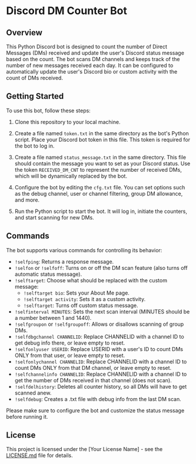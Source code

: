 # Discord DM Counter Bot

## Overview

This Python Discord bot is designed to count the number of Direct Messages (DMs) received and update the user's Discord status message based on the count. The bot scans DM channels and keeps track of the number of new messages received each day. It can be configured to automatically update the user's Discord bio or custom activity with the count of DMs received.

## Getting Started

To use this bot, follow these steps:

1. Clone this repository to your local machine.

2. Create a file named `token.txt` in the same directory as the bot's Python script. Place your Discord bot token in this file. This token is required for the bot to log in.

3. Create a file named `status_message.txt` in the same directory. This file should contain the message you want to set as your Discord status. Use the token `RECEIVED_DM_CNT` to represent the number of received DMs, which will be dynamically replaced by the bot.

4. Configure the bot by editing the `cfg.txt` file. You can set options such as the debug channel, user or channel filtering, group DM allowance, and more.

5. Run the Python script to start the bot. It will log in, initiate the counters, and start scanning for new DMs.

## Commands

The bot supports various commands for controlling its behavior:

- `!selfping`: Returns a response message.
- `!selfon` or `!selfoff`: Turns on or off the DM scan feature (also turns off automatic status message).
- `!selftarget`: Choose what should be replaced with the custom message:
  - `!selftarget bio`: Sets your About Me page.
  - `!selftarget activity`: Sets it as a custom activity.
  - `!selftarget`: Turns off custom status message.
- `!selfinterval MINUTES`: Sets the next scan interval (MINUTES should be a number between 1 and 1440).
- `!selfgroupon` or `!selfgroupoff`: Allows or disallows scanning of group DMs.
- `!selfdbgchannel CHANNELID`: Replace CHANNELID with a channel ID to get debug info there, or leave empty to reset.
- `!selfonlyuser USERID`: Replace USERID with a user's ID to count DMs ONLY from that user, or leave empty to reset.
- `!selfonlychannel CHANNELID`: Replace CHANNELID with a channel ID to count DMs ONLY from that DM channel, or leave empty to reset.
- `!selfchannelinfo CHANNELID`: Replace CHANNELID with a channel ID to get the number of DMs received in that channel (does not scan).
- `!selfdelhistory`: Deletes all counter history, so all DMs will have to get scanned anew.
- `!selfdebug`: Creates a .txt file with debug info from the last DM scan.

Please make sure to configure the bot and customize the status message before running it.

## License

This project is licensed under the [Your License Name] - see the [LICENSE.md](LICENSE.md) file for details.
